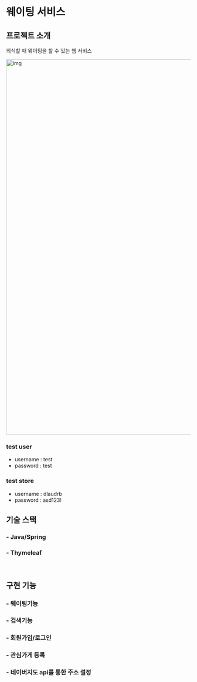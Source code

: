 # 웨이팅 서비스

## 프로젝트 소개

<p align="justify">
외식할 때 웨이팅을 할 수 있는 웹 서비스
</p>

<img width="1023" alt="img" src="https://user-images.githubusercontent.com/87743103/200153992-8cbeddfb-4b00-45e0-b216-62c1d78a50ec.png">


<br>

### test user
 - username : test
 - password : test
### test store
- username : dlaudrb
- password : asd123!

## 기술 스택

### - Java/Spring
### - Thymeleaf

<br>

## 구현 기능

### - 웨이팅기능

### - 검색기능

### - 회원가입/로그인

### - 관심가게 등록

### - 네이버지도 api를 통한 주소 설정

<br>

<br>

